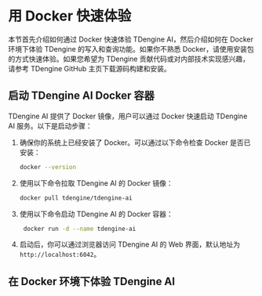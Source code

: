 # 用 Docker 快速体验

本节首先介绍如何通过 Docker 快速体验 TDengine AI，然后介绍如何在 Docker 环境下体验 TDengine 的写入和查询功能。如果你不熟悉 Docker，请使用安装包的方式快速体验。如果您希望为 TDengine 贡献代码或对内部技术实现感兴趣，请参考 TDengine GitHub 主页下载源码构建和安装。

## 启动 TDengine AI Docker 容器

TDengine AI 提供了 Docker 镜像，用户可以通过 Docker 快速启动 TDengine AI 服务。以下是启动步骤：

1. 确保你的系统上已经安装了 Docker。可以通过以下命令检查 Docker 是否已安装：

   ```bash
   docker --version
   ```

2. 使用以下命令拉取 TDengine AI 的 Docker 镜像：

   ```bash
   docker pull tdengine/tdengine-ai
   ```

3. 使用以下命令启动 TDengine AI 的 Docker 容器：

   ```bash
    docker run -d --name tdengine-ai 
   ```

4. 启动后，你可以通过浏览器访问 TDengine AI 的 Web 界面，默认地址为 `http://localhost:6042`。

## 在 Docker 环境下体验 TDengine AI
